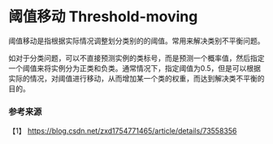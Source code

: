 # 阈值移动 Threshold-moving

阈值移动是指根据实际情况调整划分类别的的阈值。常用来解决类别不平衡问题。

如对于分类问题，可以不直接预测实例的类标号，而是预测一个概率值，然后指定一个阈值来将实例分为正类和负类。通常情况下，指定阈值为0.5，但是可以根据实际的情况，对阈值进行移动，从而增加某一个类的权重，而达到解决类不平衡的目的。


### 参考来源

【1】  https://blog.csdn.net/zxd1754771465/article/details/73558356